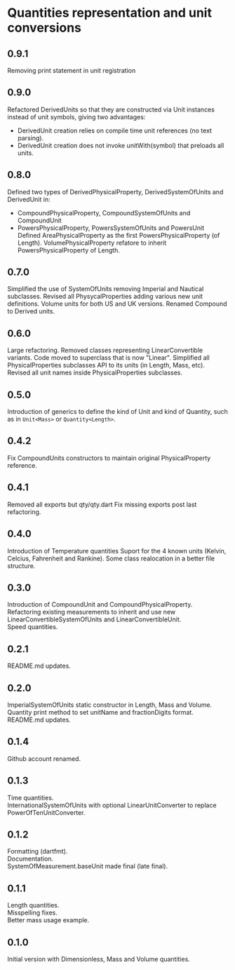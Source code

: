# Quantities representation and unit conversions

## 0.9.1
Removing print statement in unit registration

## 0.9.0
Refactored DerivedUnits so that they are constructed via Unit instances instead of unit symbols, giving two advantages:  
* DerivedUnit creation relies on compile time unit references (no text parsing).
* DerivedUnit creation does not invoke unitWith(symbol) that preloads all units.

## 0.8.0
Defined two types of DerivedPhysicalProperty, DerivedSystemOfUnits and DerivedUnit in:
* CompoundPhysicalProperty, CompoundSystemOfUnits and CompoundUnit
* PowersPhysicalProperty, PowersSystemOfUnits and PowersUnit
Defined AreaPhysicalProperty as the first PowersPhysicalProperty (of Length).
VolumePhysicalProperty refatore to inherit PowersPhysicalProperty of Length.

## 0.7.0
Simplified the use of SystemOfUnits removing Imperial and Nautical subclasses.
Revised all PhysycalProperties adding various new unit definitions.
Volume units for both US and UK versions.
Renamed Compound to Derived units.

## 0.6.0
Large refactoring.
Removed classes representing LinearConvertible variants. Code moved to superclass that is now "Linear".
Simplified all PhysicalProperties subclasses API to its units (in Length, Mass, etc).
Revised all unit names inside PhysicalProperties subclasses.

## 0.5.0
Introduction of generics to define the kind of Unit and kind of Quantity,
such as in `Unit<Mass>` or `Quantity<Length>`.

## 0.4.2
Fix CompoundUnits constructors to maintain original PhysicalProperty reference.

## 0.4.1
Removed all exports but qty/qty.dart 
Fix missing exports post last refactoring.

## 0.4.0
Introduction of Temperature quantities
Suport for the 4 known units (Kelvin, Celcius, Fahrenheit and Rankine).
Some class realocation in a better file structure.

## 0.3.0
Introduction of CompoundUnit and CompoundPhysicalProperty.  
Refactoring existing measurements to inherit and use new LinearConvertibleSystemOfUnits and LinearConvertibleUnit.  
Speed quantities.  

## 0.2.1
README.md updates.  

## 0.2.0
ImperialSystemOfUnits static constructor in Length, Mass and Volume.  
Quantity print method to set unitName and fractionDigits format.  
README.md updates.  

## 0.1.4
Github account renamed.  

## 0.1.3
Time quantities.  
InternationalSystemOfUnits with optional LinearUnitConverter to replace PowerOfTenUnitConverter.  

## 0.1.2
Formatting (dartfmt).  
Documentation.  
SystemOfMeasurement.baseUnit made final (late final).  

## 0.1.1
Length quantities.  
Misspelling fixes.  
Better mass usage example.  

## 0.1.0
Initial version with Dimensionless, Mass and Volume quantities.  
